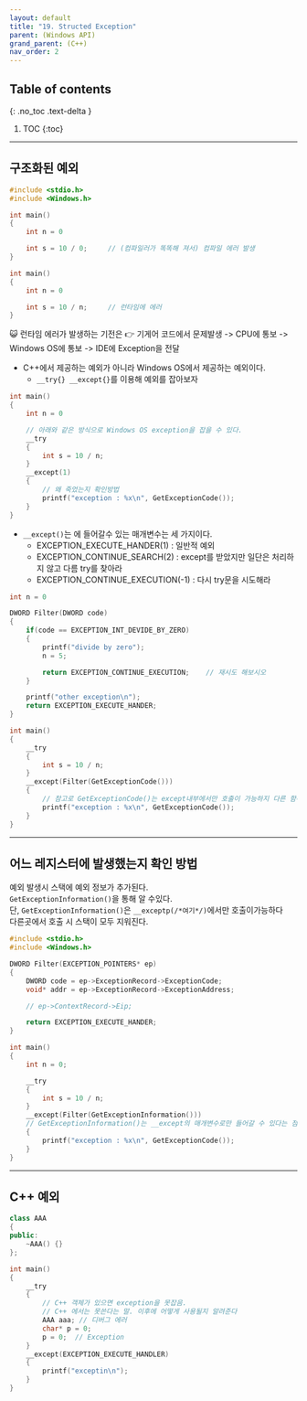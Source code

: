 ```yaml
---
layout: default
title: "19. Structed Exception"
parent: (Windows API)
grand_parent: (C++)
nav_order: 2
---
```


## Table of contents
{: .no_toc .text-delta }

1. TOC
{:toc}

---

## 구조화된 예외

```cpp
#include <stdio.h>
#include <Windows.h>

int main()
{
    int n = 0

    int s = 10 / 0;     // (컴파일러가 똑똑해 져서) 컴파일 에러 발생
}
```

```cpp
int main()
{
    int n = 0

    int s = 10 / n;     // 런타임에 에러
}
```

😺 런타임 에러가 발생하는 기전은 👉 기게어 코드에서 문제발생 -> CPU에 통보 -> Windows OS에 통보 -> IDE에 Exception을 전달

* C++에서 제공하는 예외가 아니라 Windows OS에서 제공하는 예외이다.
    * `__try{} __except{}`를 이용해 예외를 잡아보자

```cpp
int main()
{
    int n = 0

    // 아래와 같은 방식으로 Windows OS exception을 잡을 수 있다.
    __try
    {
        int s = 10 / n;
    }
    __except(1)
    {
        // 왜 죽었는지 확인방법
        printf("exception : %x\n", GetExceptionCode());
    }
}
```

* `__except()`는 에 들어갈수 있는 매개변수는 세 가지이다.
    * EXCEPTION_EXECUTE_HANDER(1) : 일반적 예외
    * EXCEPTION_CONTINUE_SEARCH(2) : except를 받았지만 일단은 처리하지 않고 다름 try를 찾아라
    * EXCEPTION_CONTINUE_EXECUTION(-1) : 다시 try문을 시도해라

```cpp
int n = 0

DWORD Filter(DWORD code)
{
    if(code == EXCEPTION_INT_DEVIDE_BY_ZERO)
    {
        printf("divide by zero");
        n = 5;

        return EXCEPTION_CONTINUE_EXECUTION;    // 재시도 해보시오
    }

    printf("other exception\n");
    return EXCEPTION_EXECUTE_HANDER;
}

int main()
{
    __try
    {
        int s = 10 / n;
    }
    __except(Filter(GetExceptionCode()))
    {
        // 참고로 GetExceptionCode()는 except내부에서만 호출이 가능하지 다른 함수에서 호출이 불가능
        printf("exception : %x\n", GetExceptionCode());
    }
}
```

---

## 어느 레지스터에 발생했는지 확인 방법

예외 발생시 스택에 예외 정보가 추가된다.<br>
`GetExceptionInformation()`을 통해 알 수있다.<br>
단, `GetExceptionInformation()`은 `__exceptp(/*여기*/)`에서만 호출이가능하다<br>
다른곳에서 호출 시 스택이 모두 지워진다.

```cpp
#include <stdio.h>
#include <Windows.h>

DWORD Filter(EXCEPTION_POINTERS* ep)
{
    DWORD code = ep->ExceptionRecord->ExceptionCode;
    void* addr = ep->ExceptionRecord->ExceptionAddress;

    // ep->ContextRecord->Eip;

    return EXCEPTION_EXECUTE_HANDER;
}

int main()
{
    int n = 0;

    __try
    {
        int s = 10 / n;
    }
    __except(Filter(GetExceptionInformation())) 
    // GetExceptionInformation()는 __except의 매개변수로만 들어갈 수 있다는 점을 기억.
    {
        printf("exception : %x\n", GetExceptionCode());
    }
}
```

---

## C++ 예외

```cpp
class AAA
{
public:
    ~AAA() {}
};

int main()
{
    __try
    {
        // C++ 객체가 있으면 exception을 못잡음.
        // C++ 에서는 못쓴다는 말. 이후에 어떻게 사용될지 알려준다
        AAA aaa; // 디버그 에러
        char* p = 0;
        p = 0;  // Exception
    }
    __except(EXCEPTION_EXECUTE_HANDLER)
    {
        printf("exceptin\n");
    }
}
```